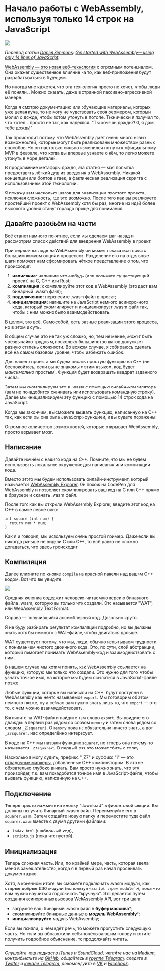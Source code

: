 # Начало работы с WebAssembly, используя только 14 строк на JavaScript
![](https://cdn-images-1.medium.com/max/2000/1*sHlMI2kxKBlm76U2Gmt2Cw.jpeg)

*Перевод статьи [Daniel Simmons](https://medium.freecodecamp.org/@dsimmons_23530): [Get started with WebAssembly — using only 14 lines of JavaScript](https://medium.freecodecamp.org/get-started-with-webassembly-using-only-14-lines-of-javascript-b37b6aaca1e4).*

[WebAssembly — это новая веб-технология](https://www.youtube.com/watch?v=6v4E6oksar0&t=241s) с огромным потенциалом. Она окажет существенное влияние на то, как веб-приложения будут разрабатываться в будущем.

Но иногда мне кажется, что эта технология просто не хочет, чтобы люди её поняли... Можно сказать, даже в странной пассивно-агрессивной манере.

Когда я смотрю документацию или обучающие материалы, которых уже целая куча, то не могу не чувствовать себя фермером, который молил о дожде, чтобы потом утонуть в потопе. Технически я получил то, что хотел... просто не так, как надеялся. "Ты хочешь дождь?! О, я дам тебе дождь!"

Так происходит потому, что WebAssembly даёт очень много новых возможностей, которые могут быть реализованы множеством разных способов. Но он настолько сильно изменился по пути к официальному MVP в феврале, что когда вы впервые узнаете о нём, то легко можете утонуть в море деталей.

В продолжение метафоры дождя, эта статья — моя попытка предоставить лёгкий душ из введения в WebAssembly. Никакой концепции или болтов и гаек, а фактическая реализация скрипта с использованием этой технологии.

Я покажу вам несколько шагов для реализации простого проекта, исключая сложность, где это возможно. После того как вы реализуете простейший проект с WebAssembly хотя бы раз, многие из идей более высокого уровня станут гораздо проще для понимания.

## Давайте разобьём на части

Всё станет намного понятнее, если мы сделаем шаг назад и рассмотрим список действий для внедрения WebAssembly в проект.

При первом взгляде на WebAssembly он может показаться просто большим комком опций и процессов. Разделение его на отдельные шаги поможет нам сформировать чёткое представление о том, что происходит:

1. **написание:** напишите что-нибудь (или возьмите существующий проект) на C, C++ или Rust;
2. **компиляция:** скомпилируйте этот код в WebAssembly (это даст вам бинарный .wasm файл);
3. **подключение:** перенесите .wasm файл в проект;
4. **инициализация:** напишите на JavaScript немного асинхронного кода, который скомпилирует и инициализирует .wasm файл так, чтобы с ним можно было взаимодействовать.

В целом, это всё. Само собой, есть разные реализации этого процесса, но в этом и суть.

В общем случае это не так уж сложно, но, тем не менее, *может* быть чрезвычайно трудным, поскольку большинство шагов допускает разную степень сложности. Во всяком случае, я собираюсь сделать всё на самом базовом уровне, чтобы избежать ошибок.

Для нашего проекта мы будем писать простую функцию на C++ (не беспокойтесь, если вы не знакомы с этим языком, код будет *максимально* простым). Функция будет возвращать квадрат заданного числа.

Затем мы скомпилируем это в .wasm с помощью онлайн-компилятора (вам не понадобится скачивать или использовать командную строку). Далее мы инициализируем эту функцию с помощью 14 строк кода на JavaScript.

Когда мы закончим, вы сможете вызвать функцию, написанную на C++ так, как если бы она была JavaScript-функцией, и вы будете поражены!

Огромное количество возможностей, которые открывает WebAssembly, просто взрывает мозг.

## Написание

Давайте начнём с нашего кода на C++. Помните, что мы не будем использовать локальное окружение для написания или компиляции кода.

Вместо этого мы будем использовать онлайн-инструмент, который называется [WebAssembly Explorer](https://mbebenita.github.io/WasmExplorer/). Он похож на CodePen для WebAssembly и позволяет скомпилировать ваш код на C или C++ прямо в браузере и скачать .wasm файл.

После того как вы открыли WebAssembly Explorer, введите этот код на C++ в самое левое окно:

```
int squarer(int num) {
  return num * num;
}
```

Как я и говорил, мы используем очень простой пример. Даже если вы никогда раньше не видели C или C++, то всё равно не сложно догадаться, что здесь происходит.

## Компиляция

Далее кликните по кнопке `compile` на красной панели над вашим C++ кодом. Вот что вы увидите:

![](https://cdn-images-1.medium.com/max/1000/1*KAAS0TC2K5c2xkBiaWNNjg.png)

Средняя колонка содержит человеко-читаемую версию бинарного файла .wasm, которую вы только что создали. Это называется "WAT", или [WebAssembly Text Format](https://developer.mozilla.org/en-US/docs/WebAssembly/Understanding_the_text_format).

Справа — получившийся ассемблерный код. Довольно круто.

Я не буду разбирать результат компиляции подробно, но вы должны знать хотя бы немного о WAT-файле, чтобы двигаться дальше.

WAT существует потому, что мы, люди, обычно испытываем трудности с пониманием чистого двоичного кода. Это, по сути, слой абстракции, который помогает понимать WebAssembly-код и взаимодействовать с ним.

В нашем случае мы хотим понять, как WebAssembly ссылается на функцию, которую мы только что создали. Это нужно для того, чтобы узнать точное имя, на которое мы будем ссылаться в JavaScript-файле позже.

Любые функции, которые вы написали на C++, будут доступны в WebAssembly как нечто называемое `export`. Мы поговорим об этом немного позже, ну а сейчас вам нужно знать лишь то, что `export` — это то, с чем можно взаимодействовать.

Взгляните на WAT-файл и найдите там слово `export`. Вы увидите его дважды: в первый раз рядом со словом `memory` и затем снова рядом со словом `_Z7squareri`. О `memory` пока не обязательно ничего знать, а вот `_Z7squareri` нас определённо интересует.

В коде на C++ мы назвали функцию `squarer`, но теперь она почему-то называется `_Z7squareri`. В первый раз это может сбить с толку.

Насколько я могу судить, префикс "_Z7" и суффикс "i" — это [отладочные маркеры](https://docs.microsoft.com/en-us/cpp/build/reference/z7-zi-zi-debug-information-format), добавленные C++ компилятором. В это не обязательно глубоко вникать. Вам просто нужно знать, что это произойдет, т.к. вам понадобится точное имя в JavaScript-файле, чтобы вызвать функцию, написанную на C++.

## Подключение

Теперь просто нажмите на кнопку "download" в фиолетовой секции. Вы должны получить бинарный .wasm файл. Переименуйте его в `squarer.wasm`. Затем создайте новую папку и переместите туда файл `squarer.wasm` вместе с двумя другими файлами:

* `index.html` (шаблонный код),
* `scripts.js` (пока что пустой).

## Инициализация

Теперь сложная часть. Или, по крайней мере, часть, которая ввела меня в замешательство, когда я в первый раз начал просеивать документацию.

Хотя, в конечном итоге, вы сможете подключать .wasm модули, как старые добрые ES6 модули (используя `<script type='module'>`), пока что вам нужно научиться подключать "вручную". Это делается путём создания асинхронных вызовов WebAssembly API, вот три шага:

* загрузите ваш бинарный .wasm файл в **буфер массива***;
* скомпилируйте бинарные данные в **модуль WebAssembly***;
* **инициализируйте** модуль WebAssembly;

Если вы поняли, о чём идёт речь, то можете пропустить следующую часть. Но если вы обнаружили себя почёсывающим голову и хотите получить подробное объяснение, то продолжайте читать.

- - - -

*Слушайте наш подкаст в [iTunes](https://itunes.apple.com/ru/podcast/девшахта/id1226773343) и [SoundCloud](https://soundcloud.com/devschacht), читайте нас на [Medium](https://medium.com/devschacht), контрибьютьте на [GitHub](https://github.com/devSchacht), общайтесь в [группе Telegram](https://t.me/devSchacht), следите в [Twitter](https://twitter.com/DevSchacht) и [канале Telegram](https://t.me/devSchachtChannel), рекомендуйте в [VK](https://vk.com/devschacht) и [Facebook](https://www.facebook.com/devSchacht).*